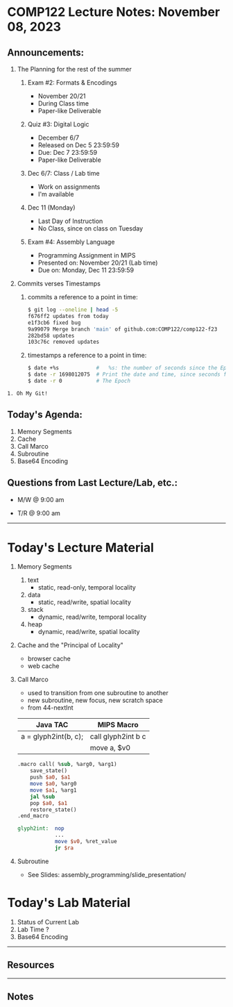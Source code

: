 # COMP122 Lecture Notes: November 08, 2023

## Announcements:

   1. The Planning for the rest of the summer
      1. Exam #2: Formats & Encodings
         - November 20/21
         - During Class time
         - Paper-like Deliverable 

      1. Quiz #3: Digital Logic
         - December 6/7 
         - Released on Dec 5 23:59:59
         - Due: Dec 7 23:59:59
         - Paper-like Deliverable

      1. Dec 6/7: Class / Lab time
         - Work on assignments
         - I'm available

      1. Dec 11 (Monday)
         - Last Day of Instruction
         - No Class, since on class on Tuesday

      1. Exam #4: Assembly Language
         - Programming Assignment in MIPS
         - Presented on:  November 20/21  (Lab time)
         - Due on: Monday, Dec 11 23:59:59


   1. Commits verses Timestamps
      
      1. commits a reference to a point in time:
         ```bash
         $ git log --oneline | head -5
         f676ff2 updates from today
         e1f3cb6 fixed bug
         9a99079 Merge branch 'main' of github.com:COMP122/comp122-f23
         282bd58 updates
         103c76c removed updates
         ```
      1. timestamps a reference to a point in time:
         ```bash
         $ date +%s            #   %s: the number of seconds since the Epoch,
         $ date -r 1698012075  # Print the date and time, since seconds from the Epoch
         $ date -r 0           # The Epoch
         ```
    1. Oh My Git!

## Today's Agenda:
   1. Memory Segments
   1. Cache
   1. Call Marco
   1. Subroutine
   1. Base64 Encoding


## Questions from Last Lecture/Lab, etc.:
   * M/W @ 9:00 am

   * T/R @ 9:00 am


---
# Today's Lecture Material

   1. Memory Segments
      1. text
         - static, read-only, temporal locality
      1. data
         - static, read/write, spatial locality
      1. stack
         - dynamic, read/write, temporal locality
      1. heap
         - dynamic, read/write, spatial locality

   1. Cache and the "Principal of Locality"
      - browser cache
      - web cache

   1. Call Marco
      - used to transition from one subroutine to another 
      - new subroutine, new focus, new scratch space
      - from 44-nextInt

      | Java TAC                | MIPS Macro                |
      |-------------------------|---------------------------|
      | a = glyph2int(b, c);    | call glyph2int b c        |
      |                         | move a, $v0               |


      ```mips
      .macro call( %sub, %arg0, %arg1)
          save_state()
          push $a0, $a1
          move $a0, %arg0
          move $a1, %arg1
          jal %sub
          pop $a0, $a1
          restore_state()
      .end_macro
      ```

      ```mips
      glyph2int:  nop
                  ...
                  move $v0, %ret_value
                  jr $ra
      ```

   1. Subroutine
      - See Slides: assembly_programming/slide_presentation/

 

# Today's Lab Material
  1. Status of Current Lab
  1. Lab Time ?
  1. Base64 Encoding



---
## Resources


---
<!-- This section for student's to place their own notes. -->
<!-- This section will not be updated by the Professor.   -->

## Notes  


